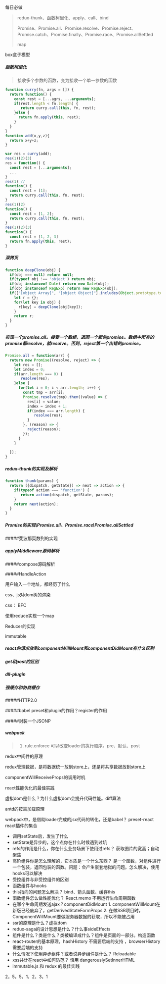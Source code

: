 每日必做

> redux-thunk、函数柯里化、apply、call、bind
>
> Promise、Promise.all、Promise.resolve、Promise.reject、Promise.catch、Promise.finally、Promise.race、Promise.allSettled
>
> map





box盒子模型

##### 函数柯里化

> 接收多个参数的函数，变为接收一个单一参数的函数

```js
function curry(fn, args = []) {
  return function() {
    const rest = [...agrs, ...arguments];
    if(rest.length < fn.length) {
       return curry.call(this, fn, rest);
    }else {
      return fn.apply(this, rest);
    }
  }
}
function add(x,y,z){
  return x+y+z;
}

var res = curry(add);  
res(1)(2)(3)
res = function() {
  const rest = [...arguments];
  ...
}
res(1) // 
function() {
  const rest = [1];
  return curry.call(this, fn, rest);
}
res(1)(2)
function() {
  const rest = [1, 2];
  return curry.call(this, fn, rest);
}
res(1)(2)(3)
function() {
  const rest = [1, 2, 3]
  return fn.apply(this, rest);
}
```

##### 深拷贝

```js
function deepClone(obj) {
  if(obj === null) return null;
  if(typeof obj !== 'object') return obj;
  if(obj instanceof Date) return new Date(obj);
  if(obj instanceof RegExp) return new RegExp(obj);
  if(["[object Array]", "[object Object]"].includes(Object.prototype.toString.call(obj))) {
    let r = {};
    for(let key in obj) {
      r[key] = deepClone(obj[key]);
    }
    return r;
  }
}
```

##### 实现一个promise.all。接受一个数组，返回一个新的promise。数组中所有的promise都resolve，就resolve。否则，reject第一个出错的promise。

```js
Promise.all = function(arr) {
  return new Promise((resolve, reject) => {
    let res = [];
    let index = 0;
    if(arr.length === 0) {
       resolve(res);
    }else {
      for(let i = 0; i < arr.length; i++) {
        const tmp = arr[i];
        Promise.resolve(tmp).then((value) => {
          res[i] = value;
          index = index + 1;
          if(index === arr.length) {
             resolve(res);
          }
        }, (reason) => {
          reject(reason);
        });
      }
    }
    
  });
}
```



##### redux-thunk的实现及解析

```js
function thunk(params) {
  return ({dispatch, getState}) => next => action => {
    if(typeof action === 'function') {
       return action(dispatch, getState, params);
    }
    return next(action);
  }
}
```

##### Promise的实现\Promise.all、Promise.race\Promise.allSettled

#####斐波那契数列的实现



##### applyMiddleware源码解析

#####compose源码解析

#####HandleAction

用户输入一个地址，都经历了什么

css、js对dom树的渲染

css： BFC

使用reduce实现一个map

Reducer的实现

immutable

##### react的请求放到componentWillMount和componentDidMount有什么区别

##### get和post的区别

##### dll-plugin

##### 强缓存和协商缓存

#####HTTP2.0

#####babel preset和plugin的作用？register的作用

#####封装一个JSONP

##### webpack

> 1. rule.enforce 可以改变loader的执行顺序。pre、默认、post

redux中间件的原理

redux管理数据，是将数据统一放到store上，还是将共享数据放到store上

componentWillReceiveProps的调用时机

react性能优化的最佳实践

虚拟dom是什么？为什么虚拟dom会提升代码性能。diff算法

antd的按需加载原理

webpack中，是借助loader完成的jsx代码的转化，还是babel？ preset-react react插件的集合

+ 调用setState后，发生了什么
+ setState是异步的，这个点你在什么时候遇到过坑
+ refs的作用是什么，你在什么业务场景下使用过refs？    获取图片的宽高；自动聚焦
+ 高阶组件你是怎么理解的，它本质是一个什么东西？ 是一个函数，对组件进行一个包装，返回包装的函数。问题：会产生嵌套地狱的问题。怎么解决，使用hooks可以解决
+ 受控组件与非受控组件的区别
+ 函数组件与hooks
+ this指向的问题怎么解决？ bind、箭头函数、缓存this
+ 函数组件怎么做性能优化？ React.memo   不用运行生命周期函数
+ 在哪个生命周期发送ajax？componentDidMount   1. componentWillMount在新版已经废弃了，getDerivedStateFormProps  2. 在做SSR项目时，ComponentWillMount要做服务器数据的获取，所以不能被占用
+ ssr的原理是什么？虚拟dom
+ redux-saga的设计思想是什么？什么事sideEffects
+ 组件是什么？类是什么？类被编译成什么？组件是页面的一部分。构造函数
+ react-router的基本原理，hashHistory 不需要后端的支持 ，browserHistory 需要后端的支持
+ 什么情况下使用异步组件？或者说异步组件是什么？ Reloadable
+ xss共计在react中如何防范？  慎用 dangerouslySetInnerHTML
+ immutable.js 和 redux 的最佳实践

































2，5，5，1，2，3，1